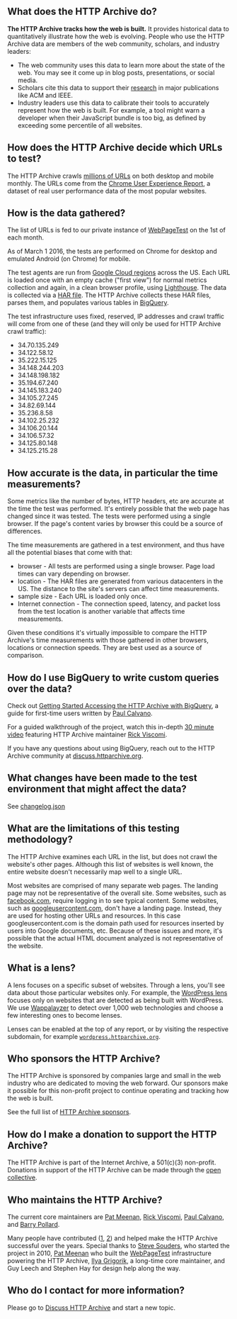 ## What does the HTTP Archive do?

**The HTTP Archive tracks how the web is built.** It provides historical data to quantitatively illustrate how the web is evolving. People who use the HTTP Archive data are members of the web community, scholars, and industry leaders:

- The web community uses this data to learn more about the state of the web. You may see it come up in blog posts, presentations, or social media.
- Scholars cite this data to support their [research](https://scholar.google.com/scholar?q=httparchive.org) in major publications like ACM and IEEE.
- Industry leaders use this data to calibrate their tools to accurately represent how the web is built. For example, a tool might warn a developer when their JavaScript bundle is too big, as defined by exceeding some percentile of all websites.


## How does the HTTP Archive decide which URLs to test?

The HTTP Archive crawls [millions of URLs](https://httparchive.org/reports/state-of-the-web#numUrls) on both desktop and mobile monthly. The URLs come from the [Chrome User Experience Report](https://web.dev/fast/chrome-ux-report), a dataset of real user performance data of the most popular websites.


## How is the data gathered?

The list of URLs is fed to our private instance of [WebPageTest](https://webpagetest.org) on the 1st of each month.

As of March 1 2016, the tests are performed on Chrome for desktop and emulated Android (on Chrome) for mobile.

The test agents are run from [Google Cloud regions](https://cloud.google.com/compute/docs/regions-zones) across the US. Each URL is loaded once with an empty cache ("first view") for normal metrics collection and again, in a clean browser profile, using [Lighthouse](https://developers.google.com/web/tools/lighthouse). The data is collected via a [HAR file](https://en.wikipedia.org/wiki/.har). The HTTP Archive collects these HAR files, parses them, and populates various tables in [BigQuery](https://bigquery.cloud.google.com/dataset/httparchive).

The test infrastructure uses fixed, reserved, IP addresses and crawl traffic will come from one of these (and they will only be used for HTTP Archive crawl traffic):

- 34.70.135.249
- 34.122.58.12
- 35.222.15.125
- 34.148.244.203
- 34.148.198.182
- 35.194.67.240
- 34.145.183.240
- 34.105.27.245
- 34.82.69.144
- 35.236.8.58
- 34.102.25.232
- 34.106.20.144
- 34.106.57.32
- 34.125.80.148
- 34.125.215.28


## How accurate is the data, in particular the time measurements?

Some metrics like the number of bytes, HTTP headers, etc are accurate at the time the test was performed. It's entirely possible that the web page has changed since it was tested. The tests were performed using a single browser. If the page's content varies by browser this could be a source of differences.

The time measurements are gathered in a test environment, and thus have all the potential biases that come with that:

- browser - All tests are performed using a single browser. Page load times can vary depending on browser.
- location - The HAR files are generated from various datacenters in the US. The distance to the site's servers can affect time measurements.
- sample size - Each URL is loaded only once.
- Internet connection - The connection speed, latency, and packet loss from the test location is another variable that affects time measurements.

Given these conditions it's virtually impossible to compare the HTTP Archive's time measurements with those gathered in other browsers, locations or connection speeds. They are best used as a source of comparison.


## How do I use BigQuery to write custom queries over the data?

Check out [Getting Started Accessing the HTTP Archive with BigQuery](https://github.com/HTTPArchive/httparchive.org/blob/main/docs/gettingstarted_bigquery.md), a guide for first-time users written by [Paul Calvano](https://twitter.com/paulcalvano).

For a guided walkthrough of the project, watch this in-depth [30 minute video](https://www.youtube.com/watch?v=00f9kza3BJ0) featuring HTTP Archive maintainer [Rick Viscomi](https://twitter.com/rick_viscomi).

If you have any questions about using BigQuery, reach out to the HTTP Archive community at [discuss.httparchive.org](https://discuss.httparchive.org/).


## What changes have been made to the test environment that might affect the data?

See [changelog.json](https://github.com/HTTPArchive/httparchive/blob/main/docs/changelog.json)


## What are the limitations of this testing methodology?

The HTTP Archive examines each URL in the list, but does not crawl the website's other pages. Although this list of websites is well known, the entire website doesn't necessarily map well to a single URL.

Most websites are comprised of many separate web pages. The landing page may not be representative of the overall site. Some websites, such as [facebook.com](http://www.facebook.com/), require logging in to see typical content. Some websites, such as [googleusercontent.com](http://www.googleusercontent.com/), don't have a landing page. Instead, they are used for hosting other URLs and resources. In this case googleusercontent.com is the domain path used for resources inserted by users into Google documents, etc. Because of these issues and more, it's possible that the actual HTML document analyzed is not representative of the website.


## What is a lens?

A lens focuses on a specific subset of websites. Through a lens, you'll see data about those particular websites only. For example, the [WordPress lens](https://wordpress.httparchive.org) focuses only on websites that are detected as being built with WordPress. We use [Wappalayzer](https://www.wappalyzer.com/) to detect over 1,000 web technologies and choose a few interesting ones to become lenses.

Lenses can be enabled  at the top of any report, or by visiting the respective subdomain, for example [`wordpress.httparchive.org`](https://wordpress.httparchive.org).


## Who sponsors the HTTP Archive?

The HTTP Archive is sponsored by companies large and small in the web industry who are dedicated to moving the web forward. Our sponsors make it possible for this non-profit project to continue operating and tracking how the web is built.

See the full list of [HTTP Archive sponsors](/about#sponsors).


## How do I make a donation to support the HTTP Archive?

The HTTP Archive is part of the Internet Archive, a 501(c)(3) non-profit. Donations in support of the HTTP Archive can be made through the [open collective](https://opencollective.com/httparchive).


## Who maintains the HTTP Archive?

The current core maintainers are [Pat Meenan](https://twitter.com/patmeenan), [Rick Viscomi](https://twitter.com/rick_viscomi), [Paul Calvano](https://twitter.com/paulcalvano), and [Barry Pollard](https://twitter.com/tunetheweb).

Many people have contributed ([1](https://github.com/HTTPArchive/httparchive.org/graphs/contributors), [2](https://github.com/HTTPArchive/legacy.httparchive.org/graphs/contributors)) and helped make the HTTP Archive successful over the years. Special thanks to [Steve Souders](https://twitter.com/Souders), who started the project in 2010, [Pat Meenan](https://twitter.com/patmeenan) who built the [WebPageTest](https://webpagetest.org/) infrastructure powering the HTTP Archive, [Ilya Grigorik](https://twitter.com/igrigorik), a long-time core maintainer, and Guy Leech and Stephen Hay for design help along the way.


## Who do I contact for more information?

Please go to [Discuss HTTP Archive](https://discuss.httparchive.org/) and start a new topic.

